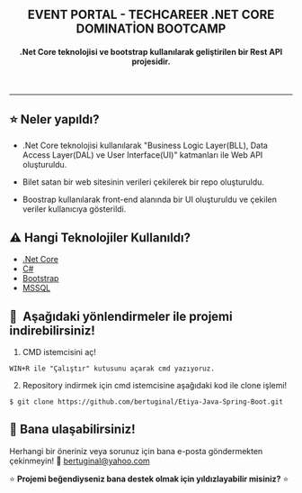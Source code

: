 <h2 align="center">EVENT PORTAL - TECHCAREER .NET CORE DOMINATİON BOOTCAMP</h2>

  <h4 align="center">.Net Core teknolojisi ve bootstrap kullanılarak geliştirilen bir Rest API projesidir.</h4>

&nbsp;&nbsp;&nbsp;&nbsp;&nbsp;&nbsp;&nbsp;&nbsp;&nbsp;&nbsp;&nbsp;&nbsp;&nbsp;&nbsp;&nbsp;&nbsp;&nbsp;&nbsp;&nbsp;&nbsp;&nbsp;&nbsp;&nbsp;&nbsp;&nbsp;&nbsp;&nbsp;&nbsp;&nbsp;&nbsp;&nbsp;&nbsp;&nbsp;&nbsp;&nbsp;&nbsp;&nbsp;&nbsp;&nbsp;&nbsp;&nbsp;&nbsp;&nbsp;&nbsp;&nbsp;&nbsp;&nbsp;&nbsp;&nbsp;&nbsp;&nbsp;&nbsp;&nbsp;&nbsp;&nbsp;&nbsp;&nbsp;&nbsp;&nbsp;&nbsp;&nbsp;&nbsp;&nbsp;&nbsp;&nbsp;&nbsp;

---

## :star: Neler yapıldı?
- .Net Core teknolojisi kullanılarak "Business Logic Layer(BLL), Data Access Layer(DAL) ve User Interface(UI)" katmanları ile Web API oluşturuldu. 

- Bilet satan bir web sitesinin verileri çekilerek bir repo oluşturuldu.

- Boostrap kullanılarak front-end alanında bir UI oluşturuldu ve çekilen veriler kullanıcıya gösterildi.

## :warning: Hangi Teknolojiler Kullanıldı?

- [.Net Core](https://dotnet.microsoft.com/en-us/)
- [C#](https://learn.microsoft.com/en-us/dotnet/csharp/)
- [Bootstrap](https://getbootstrap.com)
- [MSSQL](https://www.microsoft.com/en-us/sql-server/sql-server-downloads)

## 🚀&nbsp; Aşağıdaki yönlendirmeler ile projemi indirebilirsiniz!
1. CMD istemcisini aç!
```
WIN+R ile "Çalıştır" kutusunu açarak cmd yazıyoruz.
```
2. Repository indirmek için cmd istemcisine aşağıdaki kod ile clone işlemi!
```
$ git clone https://github.com/bertuginal/Etiya-Java-Spring-Boot.git
```

## :clap: Bana ulaşabilirsiniz!
Herhangi bir öneriniz veya sorunuz için bana e-posta göndermekten çekinmeyin! :email: bertuginal@yahoo.com

:star: <b>Projemi beğendiyseniz bana destek olmak için yıldızlayabilir misiniz?</b> :star:


